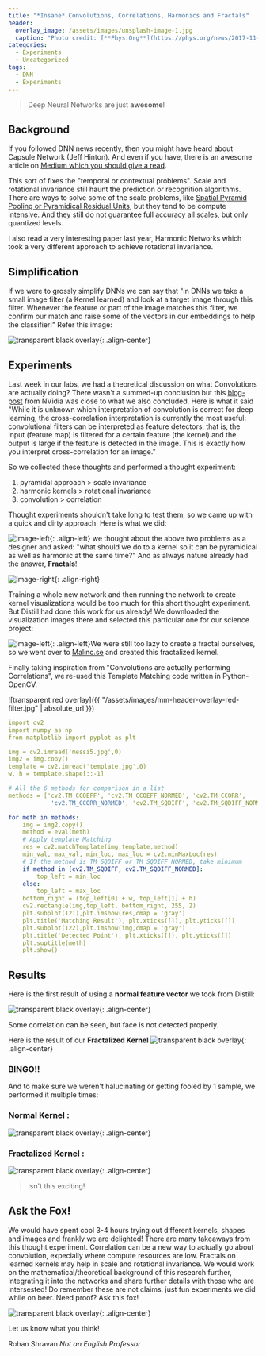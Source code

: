 ```yaml
---
title: "*Insane* Convolutions, Correlations, Harmonics and Fractals"
header:
  overlay_image: /assets/images/unsplash-image-1.jpg
  caption: "Photo credit: [**Phys.Org**](https://phys.org/news/2017-11-algorithm-leverages-titan-supercomputer-high-performing.html)"
categories:
  - Experiments
  - Uncategorized
tags:
  - DNN
  - Experiments
---
```


> Deep Neural Networks are just **awesome**!

## Background

If you followed DNN news recently, then you might have heard about Capsule Network (Jeff Hinton). And even if you have, there is an awesome article on [Medium which you should give a read](https://medium.com/@pechyonkin/understanding-hintons-capsule-networks-part-i-intuition-b4b559d1159b).

This sort of fixes the "temporal or contextual problems". Scale and rotational invariance still haunt the prediction or recognition algorithms. There are ways to solve some of the scale problems, like [Spatial Pyramid Pooling or Pyramidical Residual Units](https://arxiv.org/pdf/1610.02915.pdf), but they tend to be compute intensive. And they still do not guarantee full accuracy all scales, but only quantized levels. 

I also read a very interesting paper last year, Harmonic Networks which took a very different approach to achieve rotational invariance.

## Simplification
If we were to grossly simplify DNNs we can say that "in DNNs we take a small image filter (a Kernel learned) and look at a target image through this filter. Whenever the feature or part of the image matches this filter, we confirm our match and raise some of the vectors in our embeddings to help the classifier!" Refer this image: 

![transparent black overlay](https://secure.meetupstatic.com/photos/event/d/e/0/5/event_466136837.jpeg){: .align-center}


## Experiments
Last week in our labs, we had a theoretical discussion on what Convolutions are actually doing? There wasn't a summed-up conclusion but this [blog-post](https://devblogs.nvidia.com/parallelforall/deep-learning-nutshell-core-concepts/) from NVidia was close to what we also concluded. Here is what it said "While it is unknown which interpretation of convolution is correct for deep learning, the cross-correlation interpretation is currently the most useful: convolutional filters can be interpreted as feature detectors, that is, the input (feature map) is filtered for a certain feature (the kernel) and the output is large if the feature is detected in the image. This is exactly how you interpret cross-correlation for an image."

So we collected these thoughts and performed a thought experiment:
1. pyramidal approach > scale invariance
2. harmonic kernels > rotational invariance
3. convolution > correlation

Thought experiments shouldn't take long to test them, so we came up with a quick and dirty approach. Here is what we did:


![image-left](https://secure.meetupstatic.com/photos/event/d/e/0/4/event_466136836.jpeg){: .align-left} we thought about the above two problems as a designer and asked: "what should we do to a kernel so it can be pyramidical as well as harmonic at the same time?" And as always nature already had the answer, **Fractals**!


![image-right](https://secure.meetupstatic.com/photos/event/d/b/c/6/event_466136262.jpeg){: .align-right}

Training a whole new network and then running the network to create kernel visualizations would be too much for this short thought experiment. But Distill had done this work for us already! We downloaded the visualization images there and selected this particular one for our science project:

![image-left](https://secure.meetupstatic.com/photos/event/d/b/c/7/event_466136263.jpeg){: .align-left}We were still too lazy to create a fractal ourselves, so we went over to [Malinc.se](http://www.malinc.se/m/ImageFractals.php) and created this fractalized kernel.

Finally taking inspiration from "Convolutions are actually performing Correlations", we re-used this Template Matching code written in Python-OpenCV.

![transparent red overlay]({{ "/assets/images/mm-header-overlay-red-filter.jpg" | absolute_url }})

```yaml
import cv2
import numpy as np
from matplotlib import pyplot as plt

img = cv2.imread('messi5.jpg',0)
img2 = img.copy()
template = cv2.imread('template.jpg',0)
w, h = template.shape[::-1]

# All the 6 methods for comparison in a list
methods = ['cv2.TM_CCOEFF', 'cv2.TM_CCOEFF_NORMED', 'cv2.TM_CCORR',
            'cv2.TM_CCORR_NORMED', 'cv2.TM_SQDIFF', 'cv2.TM_SQDIFF_NORMED']

for meth in methods:
    img = img2.copy()
    method = eval(meth)
    # Apply template Matching
    res = cv2.matchTemplate(img,template,method)
    min_val, max_val, min_loc, max_loc = cv2.minMaxLoc(res)
    # If the method is TM_SQDIFF or TM_SQDIFF_NORMED, take minimum
    if method in [cv2.TM_SQDIFF, cv2.TM_SQDIFF_NORMED]:
        top_left = min_loc
    else:
        top_left = max_loc
    bottom_right = (top_left[0] + w, top_left[1] + h)
    cv2.rectangle(img,top_left, bottom_right, 255, 2)
    plt.subplot(121),plt.imshow(res,cmap = 'gray')
    plt.title('Matching Result'), plt.xticks([]), plt.yticks([])
    plt.subplot(122),plt.imshow(img,cmap = 'gray')
    plt.title('Detected Point'), plt.xticks([]), plt.yticks([])
    plt.suptitle(meth)
    plt.show()
```
## Results
Here is the first result of using a **normal feature vector** we took from Distill: 

![transparent black overlay](https://secure.meetupstatic.com/photos/event/d/e/7/7/600_466136953.jpeg){: .align-center}

Some correlation can be seen, but face is not detected properly. 

Here is the result of our **Fractalized Kernel**
![transparent black overlay](https://secure.meetupstatic.com/photos/event/d/e/7/9/600_466136951.jpeg){: .align-center}

### BINGO!!
And to make sure we weren't halucinating or getting fooled by 1 sample, we performed it multiple times:

### Normal Kernel :
![transparent black overlay](https://secure.meetupstatic.com/photos/event/d/e/7/a/600_466136954.jpeg){: .align-center}

### Fractalized Kernel :
![transparent black overlay](https://secure.meetupstatic.com/photos/event/d/e/7/8/600_466136952.jpeg){: .align-center}

> Isn't this exciting!

## Ask the Fox!

We would have spent cool 3-4 hours trying out different kernels, shapes and images and frankly we are delighted! There are many takeaways from this thought experiment. Correlation can be a new way to actually go about convolution, expecially where compute resources are low. Fractals on learned kernels may help in scale and rotational invariance. We would work on the mathematical/theoretical background of this research further, integrating it into the networks and share further details with those who are intersested! Do remember these are not claims, just fun experiments we did while on beer. Need proof? Ask this fox!

![transparent black overlay](https://secure.meetupstatic.com/photos/event/d/e/e/b/600_466137067.jpeg){: .align-center}

Let us know what you think!

Rohan Shravan
_Not an English Professor_